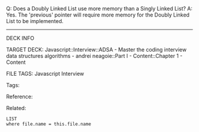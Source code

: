 Q: Does a Doubly Linked List use more memory than a Singly Linked List?
A: Yes. The 'previous' pointer will require more memory for the Doubly Linked List to be implemented.
<!--ID: 1690026322590-->

---

DECK INFO

TARGET DECK: Javascript::Interview::ADSA - Master the coding interview data structures algorithms - andrei neagoie::Part I - Content::Chapter 1 - Content

FILE TAGS: Javascript Interview

Tags:

Reference:

Related:

```dataview
LIST
where file.name = this.file.name
```
